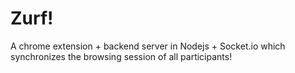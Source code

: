 Zurf!
====

A chrome extension + backend server in Nodejs + Socket.io which
synchronizes the browsing session of all participants!
